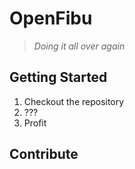 # OpenFibu

> *Doing it all over again*

## Getting Started

1. Checkout the repository
2. ???
3. Profit

## Contribute